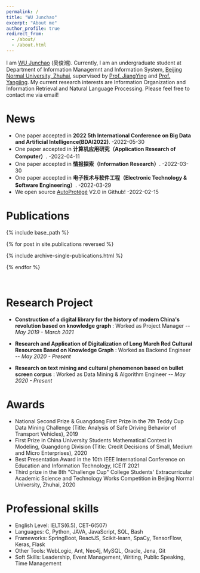 ```yaml
---
permalink: /
title: "WU Junchao"
excerpt: "About me"
author_profile: true
redirect_from: 
  - /about/
  - /about.html
---
```


I am [WU Junchao](https://junchaoiu.github.io) (吴俊潮). Currently, I am an undergraduate student at Department of Information Managemnt and Information System, [Beijing Normal University, Zhuhai](https://english.bnuz.edu.cn/), supervised by [Prof. JiangYing](https://rsgyy.bnu.edu.cn/yjjg/glcxyjzx/glcxyjzxrcdw/97671.html) and [Prof. Yangjing](https://rsgyy.bnu.edu.cn/yjjg/yykxyjzx/rcdw2/97903.html). My current research interests are Information Organization and Information Retrieval and Natural Language Processing. Please feel free to contact me via email!

News
======
- One paper accepted in **2022 5th International Conference on Big Data and Artificial Intelligence(BDAI2022)**. -2022-05-30
- One paper accepted in **计算机应用研究（Application Research of Computer）**. -2022-04-11
- One paper accepted in **情报探索（Information Research）**. -2022-03-30
- One paper accepted in **电子技术与软件工程（Electronic Technology & Software Engineering）**. -2022-03-29
- We open source [AutoProtégé](https://github.com/junchaoIU/AutoProtege) V2.0 in Github! -2022-02-15


Publications
======

{% include base_path %}

{% for post in site.publications reversed %}

  {% include archive-single-publications.html %}

{% endfor %}

<br/>

Research Project
======
* **Construction of a digital library for the history of modern China's revolution based on knowledge graph** : Worked as Project Manager -- *May 2019 - March 2021*

* **Research and Application of Digitalization of Long March Red Cultural Resources Based on Knowledge Graph** : Worked as Backend Engineer -- *May 2020 - Present*
 
* **Research on text mining and cultural phenomenon based on bullet screen corpus** : Worked as Data Mining & Algorithm Engineer -- *May 2020 - Present*


Awards
======
- National Second Prize & Guangdong First Prize in the 7th Teddy Cup Data Mining Challenge (Title: Analysis of Safe Driving Behavior of Transport Vehicles), 2019
- First Prize in China University Students Mathematical Contest in Modeling, Guangdong Division (Title: Credit Decisions of Small, Medium and Micro Enterprises), 2020
- Best Presentation Award in the 10th IEEE International Conference on Education and Information Technology, ICEIT 2021
- Third prize in the 8th "Challenge Cup" College Students' Extracurricular Academic Science and Technology Works Competition in Beijing Normal University, Zhuhai, 2020


Professional skills
======
* English Level: IELTS(6.5), CET-6(507)
* Languages: C, Python, JAVA, JavaScript, SQL, Bash 
* Frameworks: SpringBoot, ReactJS, Scikit-learn, SpaCy, TensorFlow, Keras, Flask 
* Other Tools: WebLogic, Ant, Neo4j, MySQL, Oracle, Jena, Git 
* Soft Skills: Leadership, Event Management, Writing, Public Speaking, Time Management
